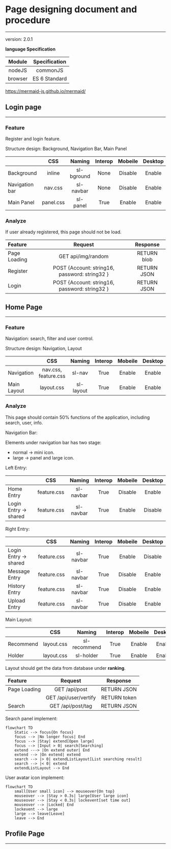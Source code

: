 # Page designing document and procedure

--------------------------------------

version: 2.0.1

**language Specification**

| Module  | Specification |
|:-------:|:-------------:|
| nodeJS  |   commonJS    |
| browser | ES 6 Standard |  

https://mermaid-js.github.io/mermaid/


## Login page

--------------------------------------

### Feature

Register and login feature.

Structure design: Background, Navigation Bar, Main Panel

|                |    CSS    |   Naming   | Interop | Mobeile | Desktop |
|----------------|:---------:|:----------:|:-------:|:-------:|:-------:|
| Background     |  inline   | sl-bground |  None   | Disable | Enable  |
| Navigation bar |  nav.css  | sl-navbar  |  None   | Disable | Enable  |
| Main Panel     | panel.css |  sl-panel  |  True   | Enable  | Enable  |

### Analyze

If user already registered, this page should not be load.

| Feature      |                    Request                    |  Response   |
|:-------------|:---------------------------------------------:|:-----------:|
| Page Loading |              GET api/img/random               | RETURN blob |
| Register     | POST {Account: string16, password: string32 } | RETURN JSON |
| Login        | POST {Account: string16, password: string32 } | RETURN JSON |

## Home Page

--------------------------------------

### Feature

Navigation: search, filter and user control.

Structure design: Navigation, Layout

|             |         CSS          |  Naming   | Interop | Mobeile | Desktop |
|-------------|:--------------------:|:---------:|:-------:|:-------:|:-------:|
| Navigation  | nav.css, feature.css |  sl-nav   |  True   | Enable  | Enable  |
| Main Layout |      layout.css      | sl-layout |  True   | Enable  | Enable  |

### Analyze

This page should contain 50% functions of the application, including search, user, info.

Navigation Bar:

Elements under navigation bar has two stage:
- normal -> mini icon.
- large -> panel and large icon.

Left Entry:

|                       |     CSS     |  Naming   | Interop | Mobeile | Desktop |
|-----------------------|:-----------:|:---------:|:-------:|:-------:|:-------:|
| Home Entry            | feature.css | sl-navbar |  True   | Disable | Enable  |
| Login Entry -> shared | feature.css | sl-navbar |  True   | Enable  | Disable |

Right Entry:

|                       |     CSS     |  Naming   | Interop | Mobeile | Desktop |
|-----------------------|:-----------:|:---------:|:-------:|:-------:|:-------:|
| Login Entry -> shared | feature.css | sl-navbar |  True   | Enable  | Disable |
| Message Entry         | feature.css | sl-navbar |  True   | Disable | Enable  |
| History Entry         | feature.css | sl-navbar |  True   | Disable | Enable  |
| Upload Entry          | feature.css | sl-navbar |  True   | Disable | Enable  |

Main Layout:

|           |    CSS     |    Naming    | Interop | Mobeile | Desktop |
|-----------|:----------:|:------------:|:-------:|:-------:|:-------:|
| Recommend | layout.css | sl-recommend |  True   | Enable  | Enable  |
| Holder    | layout.css |  sl-holder   |  True   | Enable  | Enable  |


Layout should get the data from database under **ranking**.

| Feature      |         Request          |   Response   |
|:-------------|:------------------------:|:------------:|
| Page Loading |      GET /api/post       | RETURN JSON  |
|              |   GET /api/user/vertify  | RETURN token |
| Search       |    GET /api/post/tag     | RETURN JSON  |

Search panel implement:

```mermaid
flowchart TD
    Static --> focus{On focus}
    focus --> |No longer focus| End
    focus --> |Stay| extend[Open large]
    focus --> |Input > 0| search[Searching]
    extend ---> |On extend outer| End
    extend --> |On extend| extend
    search --> |> 0| extendListLayout[List searching result]
    search --> |< 0| extend
    extendListLayout --> End
```

User avatar icon implement:

```mermaid
flowchart TD
    small[User small icon] --> mouseover{On top}
    mouseover --> |Stay > 0.3s| large[User large icon]
    mouseover --> |Stay < 0.3s| lockevent[set time out]
    mouseover --> |Locked| End
    lockevent --> large
    large --> leave[Leave]
    leave --> End
```

## Profile Page

--------------------------------------


